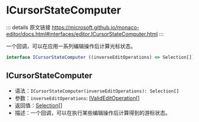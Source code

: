 # ICursorStateComputer

<backTop />
        
::: details 原文链接
https://microsoft.github.io/monaco-editor/docs.html#interfaces/editor.ICursorStateComputer.html
:::

一个回调，可以在应用一系列编辑操作后计算光标状态。

```ts
interface ICursorStateComputer ((inverseEditOperations) => Selection[])
```

## ICursorStateComputer
- 语法：`ICursorStateComputer(inverseEditOperations): Selection[]`
- 参数：`inverseEditOperations`: [IValidEditOperation](/api/editor/IValidEditOperation.md)[]
- 返回值：[Selection](/api/Selection.md)[]
- 描述：一个回调，可以在执行某些编辑操作后计算得到的游标状态。